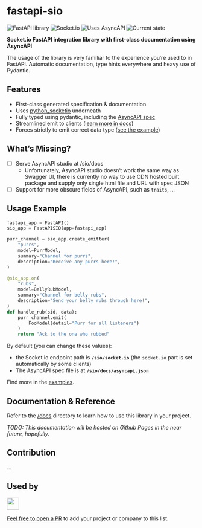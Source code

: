 # fastapi-sio

![FastAPI library](https://img.shields.io/badge/-FastAPI-009688?logo=fastapi&logoColor=white)
![Socket.io](https://img.shields.io/badge/-Socket.io-black?logo=socket.io&logoColor=white)
![Uses AsyncAPI](https://img.shields.io/badge/-AsyncAPI-4f8fbe)
![Current state](https://img.shields.io/badge/status-prerelease-orange)

**Socket.io FastAPI integration library with first-class documentation using AsyncAPI**

The usage of the library is very familiar to the experience you‘re used to in FastAPI. Automatic documentation, type hints everywhere and heavy use of Pydantic.

## Features

- First-class generated specification & documentation
- Uses [python_socketio](https://python-socketio.readthedocs.io/en/latest/) underneath
- Fully typed using pydantic, including the [AsyncAPI spec](./fastapi_sio/schemas/asyncapi.py)
- Streamlined emit to clients ([learn more in docs](./docs/emitting.md))
- Forces strictly to emit correct data type  ([see the example](./docs/example.md))

## What‘s Missing?
  
- [ ] Serve AsyncAPI studio at /sio/docs
    - Unfortunately, AsyncAPI studio doesn‘t work the same way as Swagger UI, there is currently no way to use CDN hosted built package and supply only single html file and URL with spec JSON
- [ ] Support for more obscure fields of AsyncAPI, such as `traits`, ...

## Usage Example

```python
fastapi_app = FastAPI()
sio_app = FastAPISIO(app=fastapi_app)

purr_channel = sio_app.create_emitter(
    "purrs",
    model=PurrModel,
    summary="Channel for purrs",
    description="Receive any purrs here!",
)

@sio_app.on(
    "rubs",
    model=BellyRubModel,
    summary="Channel for belly rubs",
    description="Send your belly rubs through here!",
)
def handle_rub(sid, data):
    purr_channel.emit(
        FooModel(detail="Purr for all listeners")
    )
    return "Ack to the one who rubbed"
```

By default (you can change these values):
 - the Socket.io endpoint path is **`/sio/socket.io`** (the `socket.io` part is set automatically by some clients)
 - The AsyncAPI spec file is at **`/sio/docs/asyncapi.json`**

Find more in the [examples](/docs/examples.md).

## Documentation & Reference

Refer to the [/docs](./docs/index.md) directory to learn how to use this library in your project.

_TODO: This documentation will be hosted on Github Pages in the near future, hopefully._


## Contribution

...

## Used by

<a href="https://dronetag.cz"><img src="https://dronetag.cz/assets/logo-full.svg" height="32" /></a>

[Feel free to open a PR](https://github.com/marianhlavac/fastapi-sio/pulls) to add your project or company to this list.
